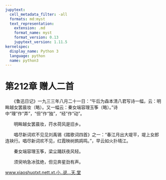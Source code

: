 ```yaml
---
jupytext:
  cell_metadata_filter: -all
  formats: md:myst
  text_representation:
    extension: .md
    format_name: myst
    format_version: 0.13
    jupytext_version: 1.11.5
kernelspec:
  display_name: Python 3
  language: python
  name: python3
---
```

# 第212章  赠人二首 

　　《鲁迅日记》一九三三年八月二十一日：“午后为森本清八君写诗一幅，云：明眸越女罢晨妆（略）。又一幅云：秦女端容理玉筝（略）。”诗中“理”作“弄”，“但”作“独”，“经”作“动”。 

　　明眸越女罢晨妆，荇水荷风是旧乡。 

　　唱尽新词欢不见见刘禹锡《踏歌词四首》之一：“春江月出大堤平，堤上女郎连袂行。唱尽新词欢不见，红霞映树鹧鸪鸣。”，早云如火扑晴江。 

　　秦女端容理玉筝，梁尘踊跃夜风轻。 

　　须臾响急冰弦绝，但见奔星劲有声。 

www.xiaoshuotxt.nett.xt.小..说...天.堂 

